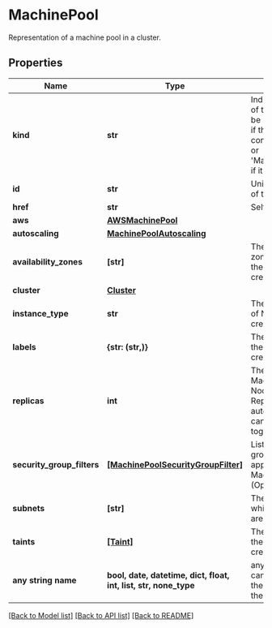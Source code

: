 # MachinePool

Representation of a machine pool in a cluster.

## Properties
Name | Type | Description | Notes
------------ | ------------- | ------------- | -------------
**kind** | **str** | Indicates the type of this object. Will be &#39;MachinePool&#39; if this is a complete object or &#39;MachinePoolLink&#39; if it is just a link. | [optional] 
**id** | **str** | Unique identifier of the object. | [optional] 
**href** | **str** | Self link. | [optional] 
**aws** | [**AWSMachinePool**](AWSMachinePool.md) |  | [optional] 
**autoscaling** | [**MachinePoolAutoscaling**](MachinePoolAutoscaling.md) |  | [optional] 
**availability_zones** | **[str]** | The availability zones upon which the nodes are created. | [optional] 
**cluster** | [**Cluster**](Cluster.md) |  | [optional] 
**instance_type** | **str** | The instance type of Nodes to create. | [optional] 
**labels** | **{str: (str,)}** | The labels set on the Nodes created. | [optional] 
**replicas** | **int** | The number of Machines (and Nodes) to create. Replicas and autoscaling cannot be used together.     | [optional] 
**security_group_filters** | [**[MachinePoolSecurityGroupFilter]**](MachinePoolSecurityGroupFilter.md) | List of security groups to be applied to MachinePool (Optional) | [optional] 
**subnets** | **[str]** | The subnets upon which the nodes are created. | [optional] 
**taints** | [**[Taint]**](Taint.md) | The taints set on the Nodes created. | [optional] 
**any string name** | **bool, date, datetime, dict, float, int, list, str, none_type** | any string name can be used but the value must be the correct type | [optional]

[[Back to Model list]](../README.md#documentation-for-models) [[Back to API list]](../README.md#documentation-for-api-endpoints) [[Back to README]](../README.md)


